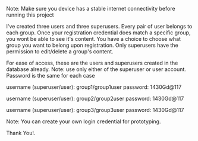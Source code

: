 Note: Make sure you device has a stable internet connectivity before running this project

I've created three users and three superusers.
Every pair of user belongs to each group.
Once your registration credential does match a specific group, you wont be able to see it's content.
You have a choice to choose what group you want to belong upon registration.
Only superusers have the permission to edit/delete a group's content.

For ease of access, these are the users and superusers created in the database already.
Note: use only either of the superuser or user account. Password is the same for each case

username (superuser/user): group1/group1user
password: 1430Gd@117

username (superuser/user): group2/group2user
password: 1430Gd@117

username (superuser/user): group3/group3user
password: 1430Gd@117

Note: You can create your own login credential for prototyping.

Thank You!.